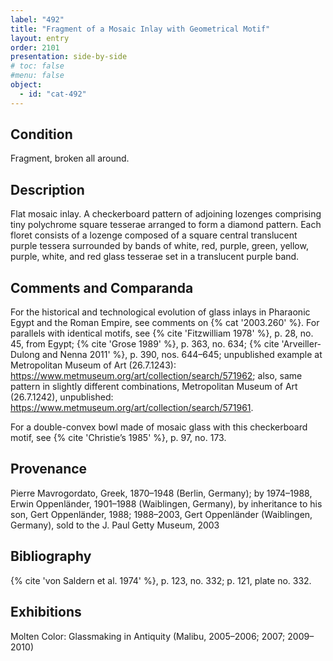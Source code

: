 ```yaml
---
label: "492"
title: "Fragment of a Mosaic Inlay with Geometrical Motif"
layout: entry
order: 2101
presentation: side-by-side
# toc: false
#menu: false 
object:
  - id: "cat-492"
---
```


## Condition

Fragment, broken all around.

## Description

Flat mosaic inlay. A checkerboard pattern of adjoining lozenges comprising tiny polychrome square tesserae arranged to form a diamond pattern. Each floret consists of a lozenge composed of a square central translucent purple tessera surrounded by bands of white, red, purple, green, yellow, purple, white, and red glass tesserae set in a translucent purple band.

## Comments and Comparanda

For the historical and technological evolution of glass inlays in Pharaonic Egypt and the Roman Empire, see comments on {% cat '2003.260' %}. For parallels with identical motifs, see {% cite 'Fitzwilliam 1978' %}, p. 28, no. 45, from Egypt; {% cite 'Grose 1989' %}, p. 363, no. 634; {% cite 'Arveiller-Dulong and Nenna 2011' %}, p. 390, nos. 644–645; unpublished example at Metropolitan Museum of Art (26.7.1243): <https://www.metmuseum.org/art/collection/search/571962>; also, same pattern in slightly different combinations, Metropolitan Museum of Art (26.7.1242), unpublished: <https://www.metmuseum.org/art/collection/search/571961>.

For a double-convex bowl made of mosaic glass with this checkerboard motif, see {% cite 'Christie’s 1985' %}, p. 97, no. 173.

## Provenance

Pierre Mavrogordato, Greek, 1870–1948 (Berlin, Germany); by 1974–1988, Erwin Oppenländer, 1901–1988 (Waiblingen, Germany), by inheritance to his son, Gert Oppenländer, 1988; 1988–2003, Gert Oppenländer (Waiblingen, Germany), sold to the J. Paul Getty Museum, 2003

## Bibliography

{% cite 'von Saldern et al. 1974' %}, p. 123, no. 332; p. 121, plate no. 332.

## Exhibitions

Molten Color: Glassmaking in Antiquity (Malibu, 2005–2006; 2007; 2009–2010)